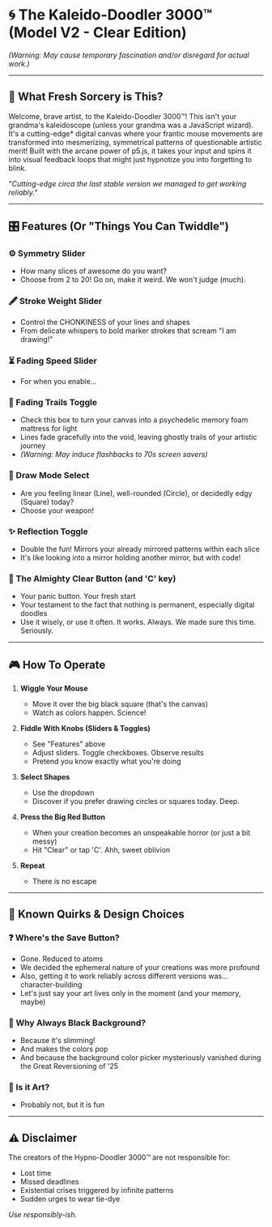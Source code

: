# 🌀 The Kaleido-Doodler 3000™ (Model V2 - Clear Edition)  
*(Warning: May cause temporary fascination and/or disregard for actual work.)*  

---

## 🔮 What Fresh Sorcery is This?  
Welcome, brave artist, to the Kaleido-Doodler 3000™! This isn't your grandma's kaleidoscope (unless your grandma was a JavaScript wizard). It's a cutting-edge* digital canvas where your frantic mouse movements are transformed into mesmerizing, symmetrical patterns of questionable artistic merit! Built with the arcane power of p5.js, it takes your input and spins it into visual feedback loops that might just hypnotize you into forgetting to blink.  

*"Cutting-edge circa the last stable version we managed to get working reliably."*  

---

## 🎛️ Features (Or "Things You Can Twiddle")  

### ⚙️ Symmetry Slider  
- How many slices of awesome do you want?  
- Choose from 2 to 20! Go on, make it weird. We won't judge (much).  

### 🖋️ Stroke Weight Slider  
- Control the CHONKINESS of your lines and shapes  
- From delicate whispers to bold marker strokes that scream "I am drawing!"  

### ⏳ Fading Speed Slider  
- For when you enable...  

### 👻 Fading Trails Toggle  
- Check this box to turn your canvas into a psychedelic memory foam mattress for light  
- Lines fade gracefully into the void, leaving ghostly trails of your artistic journey  
- *(Warning: May induce flashbacks to 70s screen savers)*  

### 🎨 Draw Mode Select  
- Are you feeling linear (Line), well-rounded (Circle), or decidedly edgy (Square) today?  
- Choose your weapon!  

### ✨ Reflection Toggle  
- Double the fun! Mirrors your already mirrored patterns within each slice  
- It's like looking into a mirror holding another mirror, but with code!  

### 🚨 The Almighty Clear Button (and 'C' key)  
- Your panic button. Your fresh start  
- Your testament to the fact that nothing is permanent, especially digital doodles  
- Use it wisely, or use it often. It works. Always. We made sure this time. Seriously.  

---

## 🎮 How To Operate

1. **Wiggle Your Mouse**  
   - Move it over the big black square (that's the canvas)  
   - Watch as colors happen. Science!  

2. **Fiddle With Knobs (Sliders & Toggles)**  
   - See "Features" above  
   - Adjust sliders. Toggle checkboxes. Observe results  
   - Pretend you know exactly what you're doing  

3. **Select Shapes**  
   - Use the dropdown  
   - Discover if you prefer drawing circles or squares today. Deep.  

4. **Press the Big Red Button**  
   - When your creation becomes an unspeakable horror (or just a bit messy)  
   - Hit "Clear" or tap 'C'. Ahh, sweet oblivion  

5. **Repeat**  
   - There is no escape  

---

## 🤔 Known Quirks & Design Choices  

### ❓ Where's the Save Button?  
- Gone. Reduced to atoms  
- We decided the ephemeral nature of your creations was more profound  
- Also, getting it to work reliably across different versions was... character-building  
- Let's just say your art lives only in the moment (and your memory, maybe)  

### 🖤 Why Always Black Background?  
- Because it's slimming!  
- And makes the colors pop  
- And because the background color picker mysteriously vanished during the Great Reversioning of '25  

### 🎨 Is it Art?  
- Probably not, but it is fun  

---

## ⚠️ Disclaimer  
The creators of the Hypno-Doodler 3000™ are not responsible for:  
- Lost time  
- Missed deadlines  
- Existential crises triggered by infinite patterns  
- Sudden urges to wear tie-dye  

*Use responsibly-ish.*

